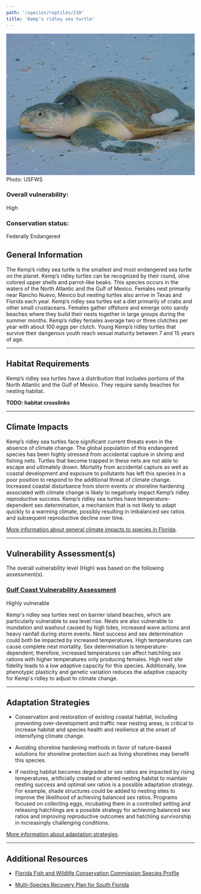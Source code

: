 ```yaml
---
path: '/species/reptiles/210'
title: 'Kemp’s ridley sea turtle'
---
```


<content-header icon="turtles" title="Kemp’s ridley sea turtle" subtitle="Lepidochelys kempii">
</content-header>

<div id="TopSection">

<div class="header-photo"><img src="210.jpg" alt="Photo for 210"/>
<figcaption>Photo: USFWS</figcaption></div>

<div>

### Overall vulnerability:

<div class="vulnerability vulnerability-high">High</div>



### Conservation status:

Federally Endangered

</div>
</div>

## General Information

The Kemp’s ridley sea turtle is the smallest and most endangered sea turtle on the planet. Kemp’s ridley turtles can be recognized by their round, olive colored upper shells and parrot-like beaks.  This species occurs in the waters of the North Atlantic and the Gulf of Mexico.  Females nest primarily near Rancho Nuevo, Mexico but nesting turtles also arrive in Texas and Florida each year.   Kemp’s ridley sea turtles eat a diet primarily of crabs and other small crustaceans.  Females gather offshore and emerge onto sandy beaches where they build their nests together in large groups during the summer months.  Kemp’s ridley females average two or three clutches per year with about 100 eggs per clutch.  Young Kemp’s ridley turtles that survive their dangerous youth reach sexual maturity between 7 and 15 years of age.

<hr />

## Habitat Requirements

Kemp’s ridley sea turtles have a distribution that includes portions of the North Atlantic and the Gulf of Mexico. They require sandy beaches for nesting habitat.

**TODO: habitat crosslinks**

<hr />

## Climate Impacts

Kemp’s ridley sea turtles face significant current threats even in the absence of climate change.  The global population of this endangered species has been highly stressed from accidental capture in shrimp and fishing nets.  Turtles that become trapped in these nets are not able to escape and ultimately drown.  Mortality from accidental capture as well as coastal development and exposure to pollutants has left this species in a poor position to respond to the additional threat of climate change.  Increased coastal disturbance from storm events or shoreline hardening associated with climate change is likely to negatively impact Kemp’s ridley reproductive success.  Kemp’s ridley sea turtles have temperature-dependent sex determination, a mechanism that is not likely to adapt quickly to a warming climate, possibly resulting in imbalanced sex ratios and subsequent reproductive decline over time.

[More information about general climate impacts to species in Florida](/impacts/species).



<hr />

## Vulnerability Assessment(s)

The overall vulnerability level (High) was based on the following assessment(s).
#### 
<div class="vulnerability-header">
<h3><a href="/impacts/vulnerability/gcva">Gulf Coast Vulnerability Assessment</a></h3>
<div class="vulnerability vulnerability-high">Highly vulnerable</div>
</div> 

Kemp's ridley sea turtles nest on barrier island beaches, which are particularly vulnerable to sea level rise.  Nests are also vulnerable to inundation and washout caused by high tides, increased wave actions and heavy rainfall during storm events.  Nest success and sex determination could both be impacted by increased temperatures.  High temperatures can cause complete nest mortality.  Sex determination is temperature-dependent; therefore, increased temperatures can affect hatchling sex rations with higher temperatures only producing females.  High nest site fidelity leads to a low adaptive capacity for this species.  Additionally, low phenotypic plasticity and genetic variation reduces the adaptive capacity for Kemp's ridley to adjust to climate change.


<hr />

## Adaptation Strategies

- Conservation and restoration of existing coastal habitat, including preventing over-development and traffic near nesting areas, is critical to increase habitat and species health and resilience at the onset of intensifying climate change.

- Avoiding shoreline hardening methods in favor of nature-based solutions for shoreline protection such as living shorelines may benefit this species.

- If nesting habitat becomes degraded or sex ratios are impacted by rising temperatures, artificially created or altered nesting habitat to maintain nesting success and optimal sex ratios is a possible adaptation strategy.  For example, shade structures could be added to nesting sites to improve the likelihood of achieving balanced sex ratios.  Programs focused on collecting eggs, incubating them in a controlled setting and releasing hatchlings are a possible strategy for achieving balanced sex ratios and improving reproductive outcomes and hatchling survivorship in increasingly challenging conditions.

[More information about adaptation strategies](/strategies).

<hr />


## Additional Resources

- [Florida Fish and Wildlife Conservation Commission Species Profile](https://myfwc.com/wildlifehabitats/profiles/reptiles/sea-turtles/kemps-ridley/)

- [Multi-Species Recovery Plan for South Florida](https://ecos.fws.gov/docs/recovery_plan/sfl_msrp/SFL_MSRP_Species.pdf)
